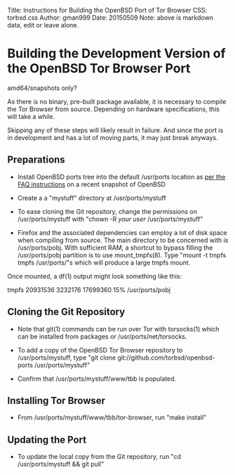 Title: Instructions for Building the OpenBSD Port of Tor Browser
CSS: torbsd.css
Author: gman999
Date: 20150509
Note: above is markdown data, edit or leave alone.

# Building the Development Version of the OpenBSD Tor Browser Port #

amd64/snapshots only?

As there is no binary, pre-built package available, it is necessary to compile the Tor Browser from source. Depending on hardware specifications, this will take a while.

Skipping any of these steps will likely result in failure. And since the port is in development and has a lot of moving parts, it may just break anyways.

## Preparations ##

* Install OpenBSD ports tree into the default /usr/ports location as [per the FAQ instructions](http://www.openbsd.org/anoncvs.html) on a recent snapshot of OpenBSD

* Create a a "mystuff" directory at /usr/ports/mystuff

* To ease cloning the Git repository, change the permissions on /usr/ports/mystuff with "chown -R _your user_ /usr/ports/mystuff"

* Firefox and the associated dependencies can employ a lot of disk space when compiling from source.  The main directory to be concerned with is /usr/ports/pobj. With sufficient RAM, a shortcut to bypass filling the /usr/ports/pobj partition is to use mount_tmpfs(8). Type "mount -t tmpfs tmpfs /usr/ports/"s which will produce a large tmpfs mount.

Once mounted, a df(1) output might look something like this:

tmpfs         20931536   3232176  17699360    15%    /usr/ports/pobj

## Cloning the Git Repository ##

* Note that git(1) commands can be run over Tor with torsocks(1) which can be installed from packages or /usr/ports/net/torsocks.

* To add a copy of the OpenBSD Tor Browser repository to /usr/ports/mystuff, type "git clone git://github.com/torbsd/openbsd-ports /usr/ports/mystuff"

* Confirm that /usr/ports/mystuff/www/tbb is populated.

## Installing Tor Browser ##

* From /usr/ports/mystuff/www/tbb/tor-browser, run "make install"

## Updating the Port ##

* To update the local copy from the Git repository, run "cd /usr/ports/mystuff && git pull"
